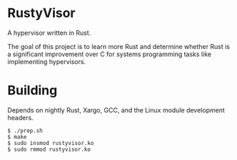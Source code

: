 # RustyVisor

A hypervisor written in Rust.

The goal of this project is to learn more Rust and determine whether Rust is
a significant improvement over C for systems programming tasks like
implementing hypervisors.

# Building

Depends on nightly Rust, Xargo, GCC, and the Linux module development headers.

```
$ ./prep.sh
$ make
$ sudo insmod rustyvisor.ko
$ sudo rmmod rustyvisor.ko
```
